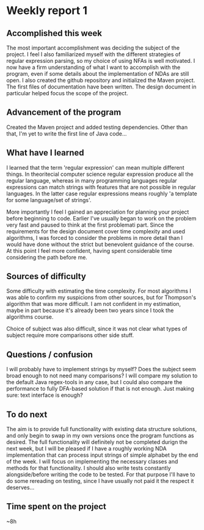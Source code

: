 Weekly report 1
===============

Accomplished this week
----------------------
The most important accomplishment was deciding the subject of the project. I feel I also familiarized myself with the different strategies of regular expression parsing, so my choice of using NFAs is well motivated. I now have a firm understanding of what I want to accomplish with the program, even if some details about the implementation of NDAs are still open. 
I also created the github repository and initialized the Maven project. The first files of documentation have been written. The design document in particular helped focus the scope of the project. 

Advancement of the program
--------------------------
Created the Maven project and added testing dependencies. Other than that, I'm yet to write the first line of Java code... 


What have I learned
-------------------
I learned that the term 'regular expression' can mean multiple different things. In theoritecial computer science regular expression produce all the regular language, whereas in many programming languages regular expressions can match strings with features that are not possible in regular languages. In the latter case regular expressions means roughly 'a template for some language/set of strings'. 

More importantly I feel I gained an appreciation for planning your project before beginning to code. Earlier I've usually began to work on the problem very fast and paused to think at the first problemati part. Since the requirements for the design document cover time complexity and used algorithms, I was forced to consider the problems in more detail than I would have done without the strict but benevolent guidance of the course. At this point I feel more confident, having spent considerable time considering the path before me. 

Sources of difficulty
---------------------
Some difficulty with estimating the time complexity. For most algorithms I was able to confirm my suspicions from other sources, but for Thompson's algorithm that was more difficult. I am not confident in my estimation, maybe in part because it's already been two years since I took the algorithms course. 

Choice of subject was also difficult, since it was not clear what types of subject require more comparisons other side stuff. 


Questions / confusion
---------------------
I will probably have to implement strings by myself?
Does the subject seem broad enough to not need many comparisons? I will compare my solution to the default Java regex-tools in any case, but I could also compare the performance to fully DFA-based solution if that is not enough.
Just making sure: text interface is enough? 


To do next
----------
The aim is to provide full functionality with existing data structure solutions, and only begin to swap in my own versions once the program functions as desired. The full functionality will definitely not be completed durign the next week, but I will be pleased if I have a roughly working NDA implementation that can process input strings of simple alphabet by the end of the week. 
I will focus on implementing the necessary classes and methods for that functionality. I should also write tests constantly alongside/before writing the code to be tested. For that purpose I'll have to do some rereading on testing, since I have usually not paid it the respect it deserves... 


Time spent on the project
-------------------------
~8h 